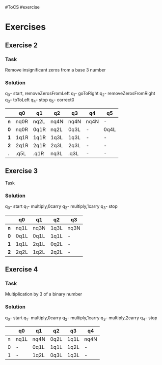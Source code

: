 #ToCS #exercise 

# Exercises
## Exercise 2
### Task
Remove insignificant zeros from a base 3 number

### Solution
q<sub>0</sub>- start, removeZerosFromLeft
q<sub>1</sub>- goToRight
q<sub>2</sub>- removeZerosFromRight
q<sub>3</sub>- toToLeft
q<sub>4</sub>- stop
q<sub>5</sub>- correct0

|       | q0   | q1   | q2   | q3   | q4   | q5   |
| ----- | ---- | ---- | ---- | ---- | ---- | ---- |
| **n** | nq0R | nq2L | nq4N | nq4N | nq4N | -    |
| **0** | nq0R | 0q1R | nq2L | 0q3L | -    | 0q4L |
| **1** | 1q1R | 1q1R | 1q3L | 1q3L | -    | -    |
| **2** | 2q1R | 2q1R | 2q3L | 2q3L | -    | -    |
| **.** | .q5L | .q1R | nq3L | .q3L | -    | -    |

## Exercise 3
Task

### Solution
q<sub>0</sub>- start
q<sub>1</sub>- multiply,0carry
q<sub>2</sub>- multiply,1carry
q<sub>3</sub>- stop


|       | q0   | q1   | q2   | q3   |
| ----- | ---- | ---- | ---- | ---- |
| **n** | nq1L | nq3N | 1q3L | nq3N |
| **0** | 0q1L | 0q1L | 1q1L | -    |
| **1** | 1q1L | 2q1L | 0q2L | -    |
| **2** | 2q2L | 1q2L | 2q2L | -    |

## Exercise 4
### Task
Multiplication by 3 of a binary number

### Solution
q<sub>0</sub>- start
q<sub>1</sub>- multiply,0carry
q<sub>2</sub>- multiply,1carry
q<sub>3</sub>- multiply,2carry
q<sub>4</sub>- stop


|     | q0   | q1   | q2   | q3   | q4   |
| --- | ---- | ---- | ---- | ---- | ---- |
| n   | nq1L | nq4N | 0q2L | 1q1L | nq4N |
| 0   | -    | 0q1L | 1q1L | 1q2L | -    |
| 1   | -    | 1q2L | 0q3L | 1q3L | -    |
